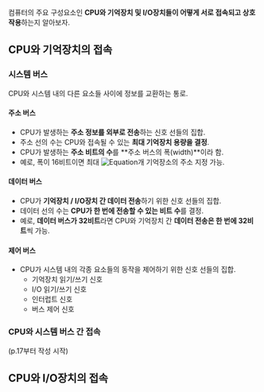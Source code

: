 컴퓨터의 주요 구성요소인 **CPU와 기억장치 및 I/O장치들이 어떻게 서로 접속되고 상호 작용**하는지 알아보자.

## CPU와 기억장치의 접속

### 시스템 버스

CPU와 시스템 내의 다른 요소들 사이에 정보를 교환하는 통로.

#### 주소 버스

- CPU가 발생하는 **주소 정보를 외부로 전송**하는 신호 선들의 집합.
- 주소 선의 수는 CPU와 접속될 수 있는 **최대 기억장치 용량을 결정**.
- CPU가 발생하는 **주소 비트의 수**를 **주소 버스의 폭(width)**이라 함.
- 예로, 폭이 16비트이면 최대 ![Equation](https://math.now.sh?from=2%5E%7B16%7D%20%3D%2065536&color=black)개 기억장소의 주소 지정 가능.

#### 데이터 버스

- CPU가 **기억장치 / I/O장치 간 데이터 전송**하기 위한 신호 선들의 집합.
- 데이터 선의 수는 **CPU가 한 번에 전송할 수 있는 비트 수**를 결정.
- 예로, **데이터 버스가 32비트**라면 CPU와 기억장치 간 **데이터 전송은 한 번에 32비트**씩 가능.

#### 제어 버스

- CPU가 시스템 내의 각종 요소들의 동작을 제어하기 위한 신호 선들의 집합.
  - 기억장치 읽기/쓰기 신호
  - I/O 읽기/쓰기 신호
  - 인터럽트 신호
  - 버스 제어 신호

### CPU와 시스템 버스 간 접속

(p.17부터 작성 시작)

## CPU와 I/O장치의 접속

